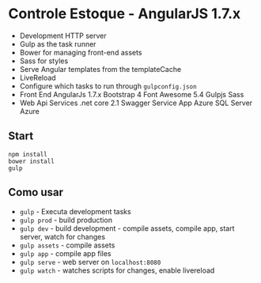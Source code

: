 Controle Estoque - AngularJS 1.7.x
============

* Development HTTP server
* Gulp as the task runner
* Bower for managing front-end assets
* Sass for styles
* Serve Angular templates from the templateCache
* LiveReload
* Configure which tasks to run through `gulpconfig.json`
* Front End
    AngularJs 1.7.x
    Bootstrap 4
    Font Awesome 5.4
    Gulpjs
    Sass
* Web Api Services
    .net core 2.1
    Swagger
    Service App
    Azure
    SQL Server Azure


Start
-----------

`npm install`  
`bower install`  
`gulp`


Como usar
-----

* `gulp` - Executa development tasks
* `gulp prod` - build production
* `gulp dev`  - build development - compile assets, compile app, start server, watch for changes
* `gulp assets` - compile assets
* `gulp app` - compile app files
* `gulp serve` - web server on `localhost:8080`
* `gulp watch` - watches scripts for changes, enable livereload